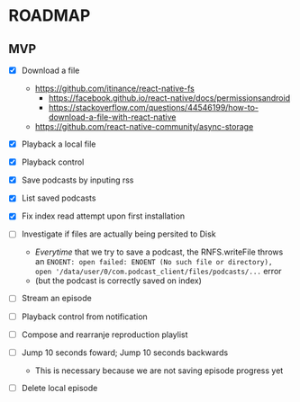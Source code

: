 # ROADMAP

## MVP

- [x] Download a file

  - https://github.com/itinance/react-native-fs
    - https://facebook.github.io/react-native/docs/permissionsandroid
    - https://stackoverflow.com/questions/44546199/how-to-download-a-file-with-react-native
  - https://github.com/react-native-community/async-storage

- [x] Playback a local file

- [x] Playback control

- [x] Save podcasts by inputing rss

- [x] List saved podcasts

- [X] Fix index read attempt upon first installation

- [ ] Investigate if files are actually being persited to Disk
  - _Everytime_ that we try to save a podcast, the RNFS.writeFile throws an `ENOENT: open failed: ENOENT (No such file or directory), open '/data/user/0/com.podcast_client/files/podcasts/...` error
  - (but the podcast is correctly saved on index)

- [ ] Stream an episode

- [ ] Playback control from notification

- [ ] Compose and rearranje reproduction playlist

- [ ] Jump 10 seconds foward; Jump 10 seconds backwards

  - This is necessary because we are not saving episode progress yet

- [ ] Delete local episode
